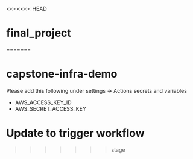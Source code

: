 <<<<<<< HEAD
# final_project
=======
# capstone-infra-demo

Please add this following under settings -> Actions secrets and variables 
<br>
<ul>
  <li>AWS_ACCESS_KEY_ID</li>
  <li>AWS_SECRET_ACCESS_KEY</li>
</ul>

# Update to trigger workflow
>>>>>>> stage
